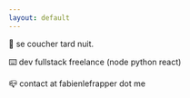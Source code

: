 ```yaml
---
layout: default
---
```


👀 se coucher tard nuit. 

⌨️ dev fullstack freelance (node python react)

📪 contact at fabienlefrapper dot me 
